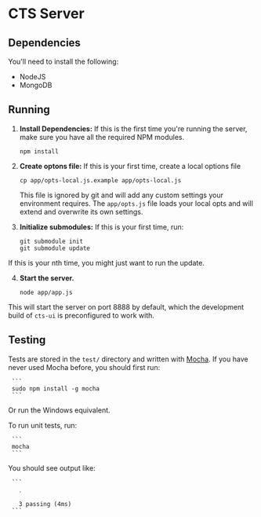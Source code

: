 CTS Server
==========

Dependencies
------------

You'll need to install the following:

* NodeJS
* MongoDB

Running
-------

1. **Install Dependencies:** If this is the first time you're running the server, make sure you have all
the required NPM modules.

     ```
     npm install
     ```

2. **Create optons file:** If this is your first time, create a local options file

     ```
     cp app/opts-local.js.example app/opts-local.js
     ```

   This file is ignored by git and will add any custom settings your
   environment requires. The `app/opts.js` file loads your local opts and will
   extend and overwrite its own settings.

3. **Initialize submodules:** If this is your first time, run:

     ```
     git submodule init
     git submodule update
     ```

If this is your nth time, you might just want to run the update.

4. **Start the server.**

     ```
     node app/app.js
     ```

This will start the server on port 8888 by default, which the development build
of `cts-ui` is preconfigured to work with. 

Testing
-------

Tests are stored in the `test/` directory and written with
[Mocha](http://mochajs.org/). If you have never used Mocha
before, you should first run:

     ```
     sudo npm install -g mocha
     ```

Or run the Windows equivalent.

To run unit tests, run:

     ```
     mocha
     ```

You should see output like:

     ```
       ․

       3 passing (4ms)
     ```

